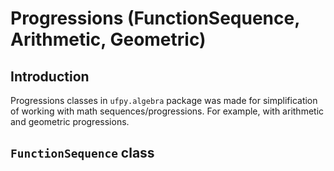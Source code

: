 # Progressions (FunctionSequence, Arithmetic, Geometric)

## Introduction

Progressions classes in `ufpy.algebra` package was made for simplification of working with math sequences/progressions.
For example, with arithmetic and geometric progressions.

## `FunctionSequence` class



